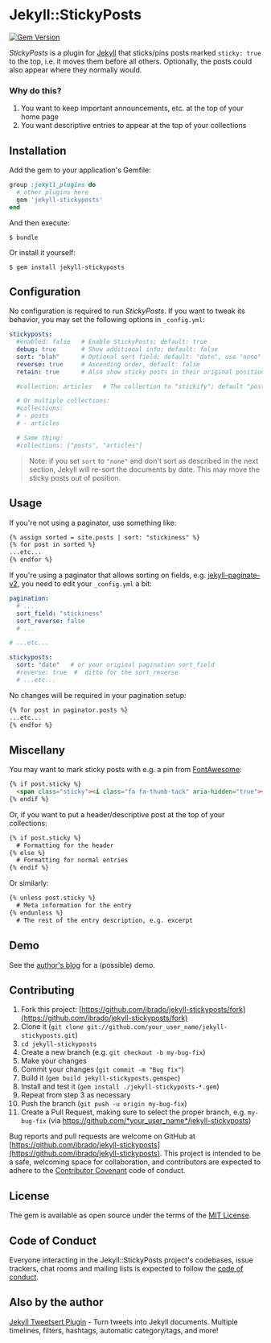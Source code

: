 # Jekyll::StickyPosts

[![Gem Version](https://badge.fury.io/rb/jekyll-stickyposts.svg)](https://badge.fury.io/rb/jekyll-stickyposts)

*StickyPosts* is a plugin for [Jekyll](https://jekyllrb.com/) that sticks/pins posts marked `sticky: true` to the top, i.e. it moves them  before all others. Optionally, the posts could also appear where they normally would.

### Why do this?

1. You want to keep important announcements, etc. at the top of your home page
1. You want descriptive entries to appear at the top of your collections

## Installation

Add the gem to your application's Gemfile:

```ruby
group :jekyll_plugins do
  # other plugins here
  gem 'jekyll-stickyposts'
end
```

And then execute:

    $ bundle

Or install it yourself:

    $ gem install jekyll-stickyposts

## Configuration

No configuration is required to run *StickyPosts*. If you want to tweak its behavior, you may set the following options in `_config.yml`:

```yaml
stickyposts:
  #enabled: false   # Enable StickyPosts; default: true
  debug: true       # Show additional info; default: false
  sort: "blah"      # Optional sort field; default: "date", use "none" to avoid sorting
  reverse: true     # Ascending order, default: false
  retain: true      # Also show sticky posts in their original positions; default: false

  #collection: articles   # The collection to "stickify"; default "posts"

  # Or multiple collections:
  #collections:
  # - posts
  # - articles

  # Same thing:
  #collections: ["posts", "articles"]

```

> Note: if you set `sort` to `"none"` and don't sort as described in the next section, Jekyll will re-sort the documents by date. This may move the sticky posts out of position.

## Usage

If you're not using a paginator, use something like:

```html
{% assign sorted = site.posts | sort: "stickiness" %}
{% for post in sorted %}
...etc...
{% endfor %}
```

If you're using a paginator that allows sorting on fields, e.g. [jekyll-paginate-v2](https://github.com/sverrirs/jekyll-paginate-v2/), you need to edit your `_config.yml` a bit:

```yaml
pagination:
  # ...
  sort_field: "stickiness"
  sort_reverse: false
  # ...

# ...etc...

stickyposts:
  sort: "date"   # or your original pagination sort_field
  #reverse: true  #  ditto for the sort_reverse
  # ...etc...
```

No changes will be required in your pagination setup:

```html
{% for post in paginator.posts %}
...etc...
{% endfor %}
```
## Miscellany

You may want to mark sticky posts with e.g. a pin from [FontAwesome](http://fontawesome.io/):

```html
{% if post.sticky %}
  <span class="sticky"><i class="fa fa-thumb-tack" aria-hidden="true"></i></span>
{% endif %}
```

Or, if you want to put a header/descriptive post at the top of your collections:

```html
{% if post.sticky %}
  # Formatting for the header
{% else %}
  # Formatting for normal entries
{% endif %}
```

Or similarly:

```html
{% unless post.sticky %}
  # Meta information for the entry
{% endunless %}
  # The rest of the entry description, e.g. excerpt
```

## Demo

See the [author's blog](https://ibrado.org/) for a (possible) demo.

## Contributing

1. Fork this project: [https://github.com/ibrado/jekyll-stickyposts/fork](https://github.com/ibrado/jekyll-stickyposts/fork)
1. Clone it (`git clone git://github.com/your_user_name/jekyll-stickyposts.git`)
1. `cd jekyll-stickyposts`
1. Create a new branch (e.g. `git checkout -b my-bug-fix`)
1. Make your changes
1. Commit your changes (`git commit -m "Bug fix"`)
1. Build it (`gem build jekyll-stickyposts.gemspec`)
1. Install and test it (`gem install ./jekyll-stickyposts-*.gem`)
1. Repeat from step 3 as necessary
1. Push the branch (`git push -u origin my-bug-fix`)
1. Create a Pull Request, making sure to select the proper branch, e.g. `my-bug-fix` (via https://github.com/*your_user_name*/jekyll-stickyposts)

Bug reports and pull requests are welcome on GitHub at [https://github.com/ibrado/jekyll-stickyposts](https://github.com/ibrado/jekyll-stickyposts). This project is intended to be a safe, welcoming space for collaboration, and contributors are expected to adhere to the [Contributor Covenant](http://contributor-covenant.org) code of conduct.

## License

The gem is available as open source under the terms of the [MIT License](https://opensource.org/licenses/MIT).

## Code of Conduct
Everyone interacting in the Jekyll::StickyPosts project's codebases, issue trackers, chat rooms and mailing lists is expected to follow the [code of conduct](https://github.com/[USERNAME]/jekyll-stickyposts/blob/master/CODE_OF_CONDUCT.md).

## Also by the author

[Jekyll Tweetsert Plugin](https://github.com/ibrado/jekyll-tweetsert) - Turn tweets into Jekyll documents. Multiple timelines, filters, hashtags, automatic category/tags, and more!
